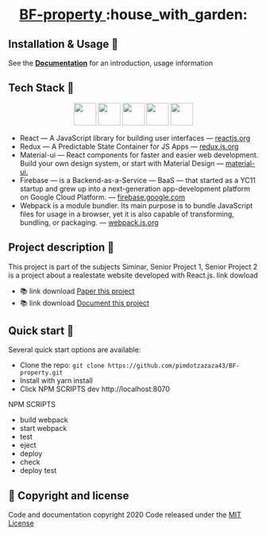 

<!-- Name -->
<h1 align="center">
  <a href="https://www.bf-property.com/">BF-property </a> :house_with_garden:
</h1>

## Installation & Usage :ledger:

See the [**Documentation**](https://drive.google.com/drive/folders/1EHtYzhDxHSWohsr4XDDA9nve05ch3uw_?usp=sharing) for an introduction, usage information

## Tech Stack :electric_plug:

<p align="center">
  <img height="45" src="https://upload.wikimedia.org/wikipedia/commons/a/a7/React-icon.svg" />
   <img height="45" src="https://raw.githubusercontent.com/reduxjs/redux/master/logo/logo.png" />
  <img height="45" src="https://material-ui.com/static/logo_raw.svg" />
    <img height="45" src="https://wptavern.com/wp-content/uploads/2017/10/Screen-Shot-2017-10-11-at-6.51.54-PM.png" />
  <img height="45" src="https://firebase.google.com/images/social.png" />
  
</p>

- React — A JavaScript library for building user interfaces — [reactjs.org](https://reactjs.org/)
- Redux — A Predictable State Container for JS Apps — [redux.js.org](https://redux.js.org/)
- Material-ui — React components for faster and easier web development. Build your own design system, or start with Material Design — [material-ui.](https://material-ui.com/)
- Firebase —  is a Backend-as-a-Service — BaaS — that started as a YC11 startup and grew up into a next-generation app-development platform on Google Cloud Platform. — [firebase.google.com](https://firebase.google.com/?hl=th) 
- Webpack is a module bundler. Its main purpose is to bundle JavaScript files for usage in a browser, yet it is also capable of transforming, bundling, or packaging. — [webpack.js.org](https://webpack.js.org/) 

##  Project description :page_facing_up:

This project is part of the subjects Siminar, Senior Project 1, Senior Project 2 is a project about a realestate website developed with React.js. link dowload 
- :books: link download [Paper this project](https://drive.google.com/file/d/1L4_YtqCiAu2ZxXsy9IkE_alPGOaero5J/view?usp=sharing) 
- :books: link download [Document this project](https://drive.google.com/file/d/1Swps36Kqd6znKaORxek5kqxjVn86tVSN/view?usp=sharing) 

## Quick start :rocket:

Several quick start options are available:
- Clone the repo: `git clone https://github.com/pimdotzazaza43/BF-property.git`
- Install with yarn install
- Click NPM SCRIPTS dev http://localhost:8070

NPM SCRIPTS
- build webpack 
- start webpack
- test
- eject
- deploy
- check
- deploy test
## :pushpin: Copyright and license

Code and documentation copyright 2020  Code released under the [MIT License](https://github.com/pimdotzazaza43/BF-property/blob/master/LICENSE)
